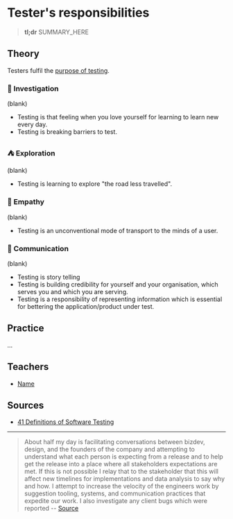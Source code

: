 # Tester's responsibilities

> **tl;dr** SUMMARY_HERE

## Theory

Testers fulfil the [purpose of testing](/concepts/testing-purpose.md).

### 🔎 Investigation

(blank)

- Testing is that feeling when you love yourself for learning to learn new every day.
- Testing is breaking barriers to test.

### ⛺️ Exploration

(blank)

- Testing is learning to explore "the road less travelled".

### 🤝 Empathy

(blank)

- Testing is an unconventional mode of transport to the minds of a user.

### 💬 Communication

(blank)

- Testing is story telling
- Testing is building credibility for yourself and your organisation, which serves you and which you are serving.
- Testing is a responsibility of representing information which is essential for bettering the application/product under test.



## Practice

...

## Teachers

- [Name](#link)

## Sources

- [41 Definitions of Software Testing](https://chroniclesoftesting.blogspot.pt/2017/11/41-definitions-of-software-testing.html)

------------

> About half my day is facilitating conversations between bizdev, design, and the founders of the company and attempting to understand what each person is expecting from a release and to help get the release into a place where all stakeholders expectations are met. If this is not possible I relay that to the stakeholder that this will affect new timelines for implementations and data analysis to say why and how.
> I attempt to increase the velocity of the engineers work by suggestion tooling, systems, and communication practices that expedite our work.
> I also investigate any client bugs which were reported
> -- [Source](https://club.ministryoftesting.com/t/what-do-testers-do-on-a-daily-basis/12687)
